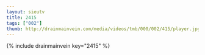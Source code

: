 ```yaml
--- 
layout: sieutv
title: 2415
tags: ["002"]
thumb: http://drainmainvein.com/media/videos/tmb/000/002/415/player.jpg
---
```

{% include drainmainvein key="2415" %} 
